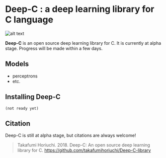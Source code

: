 # Deep-C : a deep learning library for C language
![alt text](https://github.com/takafumihoriuchi/Deep-C-library/blob/master/images/hokusai040_main_logo2.png)

**Deep-C** is an open source deep learning library for C. It is currently at alpha stage. Progress will be made within a few days.

## Models
- perceptrons
- etc.

## Installing Deep-C
`(not ready yet)`

## Citation
Deep-C is still at alpha stage, but citations are always welcome!
> Takafumi Horiuchi. 2018. Deep-C: An open source deep learning library for C. https://github.com/takafumihoriuchi/Deep-C-library